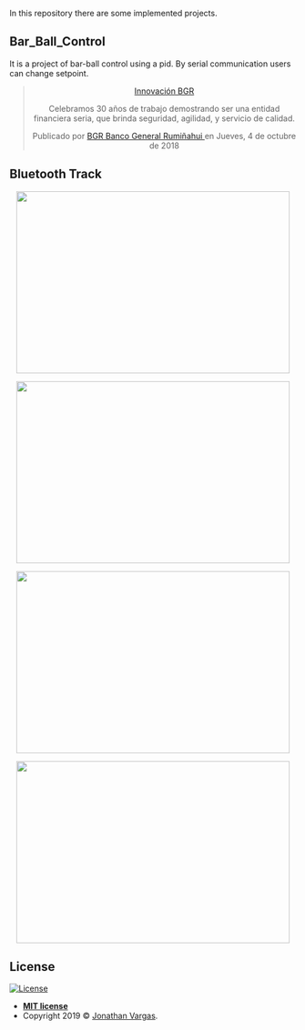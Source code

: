 In this repository there are some implemented projects.

## Bar_Ball_Control

It is a project of bar-ball control using a pid. By serial communication users can change setpoint. 
<br>

<!-- Load Facebook SDK for JavaScript -->
<div id="fb-root"></div>
<script async defer src="https://connect.facebook.net/en_US/sdk.js#xfbml=1&version=v3.2"></script>

<div align="center" class="fb-video" data-href="https://www.facebook.com/BGRoficial/videos/181602816075274/" data-width="500" data-show-text="true">
    <blockquote cite="https://developers.facebook.com/BGRoficial/videos/181602816075274/" class="fb-xfbml-parse-ignore">
        <a href="https://developers.facebook.com/BGRoficial/videos/181602816075274/">
            Innovación BGR
        </a>
        <p>
            Celebramos 30 años de trabajo demostrando ser una entidad financiera seria, que brinda seguridad, agilidad, y servicio de calidad.
        </p>
        Publicado por 
        <a href="https://www.facebook.com/BGRoficial/">
            BGR Banco General Rumiñahui
        </a> 
        en Jueves, 4 de octubre de 2018
    </blockquote>
</div>

## Bluetooth Track

<p align="center">
  <img height="320" width="480" src="https://www.jonathanvargas.ml/wp-content/uploads/2019/03/AudioRunlogo.png">
</p>


<p align="center">
  <img height="320" width="480" src="https://www.jonathanvargas.ml/wp-content/uploads/2019/03/AUDIORun5.png">
</p>

<p align="center">
  <img height="320" width="480" src="https://www.jonathanvargas.ml/wp-content/uploads/2019/03/AUDIORun4.png">
</p>

<p align="center">
  <img height="320" width="480" src="https://www.jonathanvargas.ml/wp-content/uploads/2019/03/AUDIORun1.jpg">
</p>

## License

[![License](http://img.shields.io/:license-mit-blue.svg?style=flat-square)](http://badges.mit-license.org)

- **[MIT license](http://opensource.org/licenses/mit-license.php)**
- Copyright 2019 © <a href="https://www.jonathanvargas.ml" target="_blank">Jonathan Vargas</a>.

